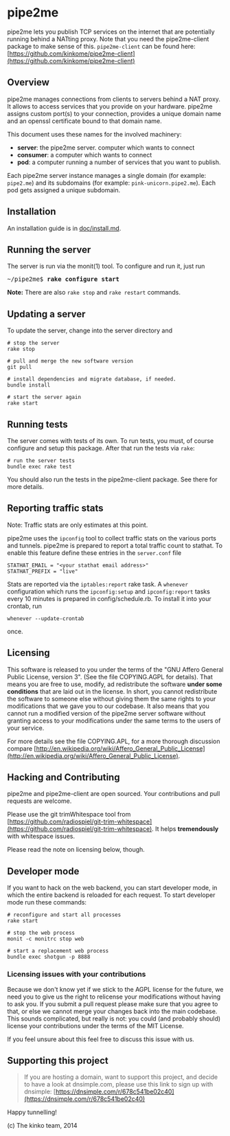 # pipe2me

pipe2me lets you publish TCP services on the internet that are potentially running behind
a NATting proxy. Note that you need the pipe2me-client package to make sense of this.
`pipe2me-client` can be found here: [https://github.com/kinkome/pipe2me-client](https://github.com/kinkome/pipe2me-client)

## Overview

pipe2me manages connections from clients to servers behind a NAT proxy. It allows to
access services that you provide on your hardware. pipe2me assigns custom port(s) to
your connection, provides a unique domain name and an openssl certificate bound to
that domain name.

This document uses these names for the involved machinery:

- **server**: the pipe2me server.
 computer which wants to connect
- **consumer**: a computer which wants to connect
- **pod**: a computer running a number of services that you want to publish.

Each pipe2me server instance manages a single domain (for example: `pipe2.me`) and its
subdomains (for example: `pink-unicorn.pipe2.me`). Each pod gets assigned a unique
subdomain.

## Installation

An installation guide is in [doc/install.md](https://github.com/kinkome/pipe2me/blob/master/doc/install.md).

## Running the server

The server is run via the monit(1) tool. To configure and run it, just run

<pre>
~/pipe2me$ <b>rake configure start</b>
</pre>

**Note:** There are also `rake stop` and `rake restart` commands.

## Updating a server

To update the server, change into the server directory and

    # stop the server
    rake stop

    # pull and merge the new software version
    git pull

    # install dependencies and migrate database, if needed.
    bundle install

    # start the server again
    rake start

## Running tests

The server comes with tests of its own. To run tests, you must, of course configure
and setup this package. After that run the tests via `rake`:

    # run the server tests
    bundle exec rake test

You should also run the tests in the pipe2me-client package. See there for more details.

## Reporting traffic stats

Note: Traffic stats are only estimates at this point.

pipe2me uses the `ipconfig` tool to collect traffic stats on the various ports
and tunnels. pipe2me is prepared to report a total traffic count to stathat. To
enable this feature define these entries in the `server.conf` file

    STATHAT_EMAIL = "<your stathat email address>"
    STATHAT_PREFIX = "live"

Stats are reported via the `iptables:report` rake task. A `whenever` configuration
which runs the `ipconfig:setup` and `ipconfig:report` tasks every 10 minutes is
prepared in config/schedule.rb. To install it into your crontab, run

    whenever --update-crontab

once.

## Licensing

This software is released to you under the terms of the "GNU Affero General
Public License, version 3". (See the file COPYING.AGPL for details). That
means you are free to use, modify, ad redistribute the software **under
some conditions** that are laid out in the license. In short, you cannot
redistribute the software to someone else without giving them the same
rights to your modifications that we gave you to our codebase.
It also means that you cannot run a modified version of the pipe2me server
software without granting access to your modifications under the same terms
to the users of your service.

For more details see the file COPYING.APL, for a more thorough discussion compare [http://en.wikipedia.org/wiki/Affero_General_Public_License](http://en.wikipedia.org/wiki/Affero_General_Public_License).

## Hacking and Contributing

pipe2me and pipe2me-client are open sourced. Your contributions and pull requests are
welcome.

Please use the git trimWhitespace tool from [https://github.com/radiospiel/git-trim-whitespace](https://github.com/radiospiel/git-trim-whitespace). It helps **tremendously** with whitespace issues.

Please read the note on licensing below, though.

## Developer mode

If you want to hack on the web backend, you can start developer mode, in which the entire backend
is reloaded for each request. To start developer mode run these commands:

    # reconfigure and start all processes
    rake start

    # stop the web process
    monit -c monitrc stop web

    # start a replacement web process
    bundle exec shotgun -p 8888

### Licensing issues with your contributions

Because we don't know yet if we stick to the AGPL license for the future,
we need you to give us the right to relicense your modifications without having
to ask you. If you submit a pull request please make sure that you agree to that,
or else we cannot merge your changes back into the main codebase. This sounds
complicated, but really is not: you could (and probably should) license your
contributions under the terms of the MIT License.

If you feel unsure about this feel free to discuss this issue with us.
## Supporting this project

> If you are hosting a domain, want to support this project, and decide to have a look
> at dnsimple.com, please use this link to sign up with dnsimple:
> [https://dnsimple.com/r/678c541be02c40](https://dnsimple.com/r/678c541be02c40)


Happy tunnelling!

(c) The kinko team, 2014

